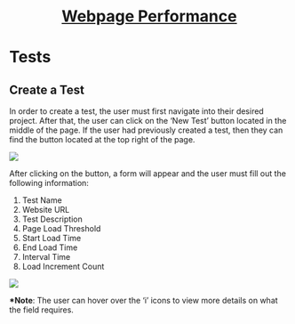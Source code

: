 <h1 style="text-align: center; text-decoration:underline; font-weight: bold;">Webpage Performance</h1>

# Tests

## Create a Test <!-- {docsify-ignore} --> 
In order to create a test, the user must first navigate into their desired project. After that, the user can click on the ‘New Test’ button located in the middle of the page. If the user had previously created a test, then they can find the button located at the top right of the page.

<img src="https://dmdug58z0ycm2.cloudfront.net/production/pub-site/images/_webPerformance/Create_Test.png">

After clicking on the button, a form will appear and the user must fill out the following information:

1. Test Name
1. Website URL
1. Test Description
1. Page Load Threshold
1. Start Load Time
1. End Load Time
1. Interval Time
1. Load Increment Count

<img src="https://dmdug58z0ycm2.cloudfront.net/production/pub-site/images/_webPerformance/Create_Test_2.png">

**\*Note**: The user can hover over the ‘i’ icons to view more details on what the field requires.